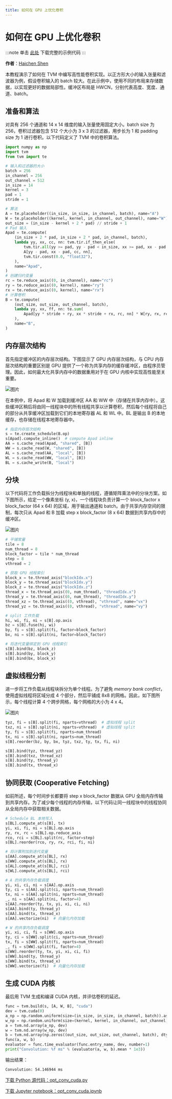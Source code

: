 ```yaml
---
title: 如何在 GPU 上优化卷积
---
```


# 如何在 GPU 上优化卷积

:::note
单击 [此处](https://tvm.apache.org/docs/how_to/optimize_operators/opt_conv_cuda.html#sphx-glr-download-how-to-optimize-operators-opt-conv-cuda-py) 下载完整的示例代码
:::

**作者**：[Haichen Shen](https://homes.cs.washington.edu/\~haichen/)

本教程演示了如何在 TVM 中编写高性能卷积实现。以正方形大小的输入张量和滤波器为例，假设卷积输入的 batch 较大。在此示例中，使用不同的布局来存储数据，以实现更好的数据局部性。缓冲区布局是 HWCN，分别代表高度、宽度、通道、batch。

## 准备和算法

对具有 256 个通道和 14 x 14 维度的输入张量使用固定大小。batch size 为 256，卷积过滤器包含 512 个大小为 3 x 3 的过滤器，用步长为 1 和 padding size 为 1 进行卷积。以下代码定义了 TVM 中的卷积算法。

``` python
import numpy as np
import tvm
from tvm import te

# 输入和过滤器的大小
batch = 256
in_channel = 256
out_channel = 512
in_size = 14
kernel = 3
pad = 1
stride = 1

# 算法
A = te.placeholder((in_size, in_size, in_channel, batch), name="A")
W = te.placeholder((kernel, kernel, in_channel, out_channel), name="W")
out_size = (in_size - kernel + 2 * pad) // stride + 1
# Pad 输入
Apad = te.compute(
    (in_size + 2 * pad, in_size + 2 * pad, in_channel, batch),
    lambda yy, xx, cc, nn: tvm.tir.if_then_else(
        tvm.tir.all(yy >= pad, yy - pad < in_size, xx >= pad, xx - pad < in_size),
        A[yy - pad, xx - pad, cc, nn],
        tvm.tir.const(0.0, "float32"),
    ),
    name="Apad",
)
# 创建归约变量
rc = te.reduce_axis((0, in_channel), name="rc")
ry = te.reduce_axis((0, kernel), name="ry")
rx = te.reduce_axis((0, kernel), name="rx")
# 计算卷积
B = te.compute(
    (out_size, out_size, out_channel, batch),
    lambda yy, xx, ff, nn: te.sum(
        Apad[yy * stride + ry, xx * stride + rx, rc, nn] * W[ry, rx, rc, ff], axis=[ry, rx, rc]
    ),
    name="B",
)
```

## 内存层次结构

首先指定缓冲区的内存层次结构。下图显示了 GPU 内存层次结构，与 CPU 内存层次结构的重要区别是 GPU 提供了一个称为共享内存的缓存缓冲区，由程序员管理。因此，如何最大化共享内存中的数据重用对于在 GPU 内核中实现高性能至关重要。

![图片](https://github.com/dmlc/web-data/raw/main/tvm/tutorial/gpu_memory_hierarchy.png)

在本例中，将 Apad 和 W 加载到缓冲区 AA 和 WW 中（存储在共享内存中）。这些缓冲区稍后将由同一线程块中的所有线程共享以计算卷积，然后每个线程将自己的部分从共享缓冲区加载到它们的本地寄存器 AL 和 WL 中。BL 是输出 B 的本地缓存，也存储在线程本地寄存器中。

``` python
# 指定内存层次结构
s = te.create_schedule(B.op)
s[Apad].compute_inline()  # compute Apad inline
AA = s.cache_read(Apad, "shared", [B])
WW = s.cache_read(W, "shared", [B])
AL = s.cache_read(AA, "local", [B])
WL = s.cache_read(WW, "local", [B])
BL = s.cache_write(B, "local")
```

## 分块

以下代码将工作负载拆分为线程块和单独的线程，遵循矩阵乘法中的分块方案。如下图所示，给定一个像素坐标 (y, x)，一个线程块负责计算一个 block_factor x block_factor (64 x 64) 的区域，用于输出通道和 batch。由于共享内存空间的限制，每次只从 Apad 和 B 加载 step x block_factor (8 x 64) 数据到共享内存中的缓冲区。

![图片](https://github.com/dmlc/web-data/raw/main/tvm/tutorial/conv_gpu_blocking.png)

``` python
# 平铺常量
tile = 8
num_thread = 8
block_factor = tile * num_thread
step = 8
vthread = 2

# 获取 GPU 线程索引
block_x = te.thread_axis("blockIdx.x")
block_y = te.thread_axis("blockIdx.y")
block_z = te.thread_axis("blockIdx.z")
thread_x = te.thread_axis((0, num_thread), "threadIdx.x")
thread_y = te.thread_axis((0, num_thread), "threadIdx.y")
thread_xz = te.thread_axis((0, vthread), "vthread", name="vx")
thread_yz = te.thread_axis((0, vthread), "vthread", name="vy")

# split 工作负载
hi, wi, fi, ni = s[B].op.axis
bz = s[B].fuse(hi, wi)
by, fi = s[B].split(fi, factor=block_factor)
bx, ni = s[B].split(ni, factor=block_factor)

# 将迭代变量绑定到 GPU 线程索引
s[B].bind(bz, block_z)
s[B].bind(by, block_y)
s[B].bind(bx, block_x)
```

## 虚拟线程分割

进一步将工作负载从线程块拆分为单个线程。为了避免 *memory bank conflict*，使用虚拟线程将区域分成 4 个部分，然后平铺成 8x8 的网格。因此，如下图所示，每个线程计算 4 个跨步网格，每个网格的大小为 4 x 4。

![图片](https://github.com/dmlc/web-data/raw/main/tvm/tutorial/conv_gpu_vthread.png)

``` python
tyz, fi = s[B].split(fi, nparts=vthread)  # 虚拟线程 split
txz, ni = s[B].split(ni, nparts=vthread)  # 虚拟线程 split
ty, fi = s[B].split(fi, nparts=num_thread)
tx, ni = s[B].split(ni, nparts=num_thread)
s[B].reorder(bz, by, bx, tyz, txz, ty, tx, fi, ni)

s[B].bind(tyz, thread_yz)
s[B].bind(txz, thread_xz)
s[B].bind(ty, thread_y)
s[B].bind(tx, thread_x)
```

## 协同获取 (Cooperative Fetching)

如前所述，每个时间步长都要将 step x block_factor 数据从 GPU 全局内存传输到共享内存。为了减少每个线程的内存传输，以下代码让同一线程块中的线程协同从全局内存中获取相关数据。

``` python
# Schedule BL 本地写入
s[BL].compute_at(s[B], tx)
yi, xi, fi, ni = s[BL].op.axis
ry, rx, rc = s[BL].op.reduce_axis
rco, rci = s[BL].split(rc, factor=step)
s[BL].reorder(rco, ry, rx, rci, fi, ni)

# 将计算附加到迭代变量
s[AA].compute_at(s[BL], rx)
s[WW].compute_at(s[BL], rx)
s[AL].compute_at(s[BL], rci)
s[WL].compute_at(s[BL], rci)

# A 的共享内存负载调度
yi, xi, ci, ni = s[AA].op.axis
ty, ci = s[AA].split(ci, nparts=num_thread)
tx, ni = s[AA].split(ni, nparts=num_thread)
_, ni = s[AA].split(ni, factor=4)
s[AA].reorder(ty, tx, yi, xi, ci, ni)
s[AA].bind(ty, thread_y)
s[AA].bind(tx, thread_x)
s[AA].vectorize(ni)  # 向量化内存加载

# W 的共享内存负载调度
yi, xi, ci, fi = s[WW].op.axis
ty, ci = s[WW].split(ci, nparts=num_thread)
tx, fi = s[WW].split(fi, nparts=num_thread)
_, fi = s[WW].split(fi, factor=4)
s[WW].reorder(ty, tx, yi, xi, ci, fi)
s[WW].bind(ty, thread_y)
s[WW].bind(tx, thread_x)
s[WW].vectorize(fi)  # 向量化内存加载
```

## 生成 CUDA 内核

最后用 TVM 生成和编译 CUDA 内核，并评估卷积的延迟。

``` python
func = tvm.build(s, [A, W, B], "cuda")
dev = tvm.cuda(0)
a_np = np.random.uniform(size=(in_size, in_size, in_channel, batch)).astype(A.dtype)
w_np = np.random.uniform(size=(kernel, kernel, in_channel, out_channel)).astype(W.dtype)
a = tvm.nd.array(a_np, dev)
w = tvm.nd.array(w_np, dev)
b = tvm.nd.array(np.zeros((out_size, out_size, out_channel, batch), dtype=B.dtype), dev)
func(a, w, b)
evaluator = func.time_evaluator(func.entry_name, dev, number=1)
print("Convolution: %f ms" % (evaluator(a, w, b).mean * 1e3))
```

输出结果：

``` bash
Convolution: 54.146944 ms
```

[下载 Python 源代码：opt_conv_cuda.py](https://tvm.apache.org/docs/_downloads/3c5c85c3954f3110f16ca084e286f03a/opt_conv_cuda.py)

[下载 Jupyter notebook：opt_conv_cuda.ipynb](https://tvm.apache.org/docs/_downloads/854257a66df713b1f3f82eb3577f95e3/opt_conv_cuda.ipynb)